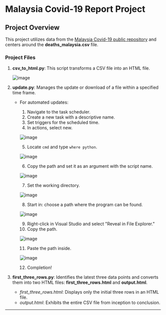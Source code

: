 # Malaysia Covid-19 Report Project

## Project Overview
This project utilizes data from the [Malaysia Covid-19 public repository](https://github.com/MoH-Malaysia/covid19-public) and centers around the **deaths_malaysia.csv** file.

### Project Files
1. **csv_to_html.py**: This script transforms a CSV file into an HTML file.

    ![image](https://github.com/jingxianthong/MalaysiaCovid-19Report/assets/77329585/0b91d7b4-2f7a-48aa-b461-240285c88b46)

2. **update.py**: Manages the update or download of a file within a specified time frame.

    - For automated updates:
        1. Navigate to the task scheduler.
        2. Create a new task with a descriptive name.
        3. Set triggers for the scheduled time.
        4. In actions, select new.

        ![image](https://github.com/jingxianthong/MalaysiaCovid-19Report/assets/77329585/258c5d44-e6cd-4510-8eba-c1ad20bdebd6)

        5. Locate `cmd` and type `where python`.

        ![image](https://github.com/jingxianthong/MalaysiaCovid-19Report/assets/77329585/d9f69e07-c584-4d28-89f1-2302b087bceb)

        6. Copy the path and set it as an argument with the script name.

        ![image](https://github.com/jingxianthong/MalaysiaCovid-19Report/assets/77329585/4bbd948f-eda9-44a2-8d83-d8a41851b985)

        7. Set the working directory.

        ![image](https://github.com/jingxianthong/MalaysiaCovid-19Report/assets/77329585/9e1ade46-6dce-4fb5-9ac0-2e62cf0c0131)

        8. Start in: choose a path where the program can be found.

        ![image](https://github.com/jingxianthong/MalaysiaCovid-19Report/assets/77329585/d61bfd4d-3e69-4394-9639-b1b5fad36e25)

        9. Right-click in Visual Studio and select "Reveal in File Explorer."
        10. Copy the path.

        ![image](https://github.com/jingxianthong/MalaysiaCovid-19Report/assets/77329585/21725052-3741-4e0f-b131-5c7864840632)

        11. Paste the path inside.

        ![image](https://github.com/jingxianthong/MalaysiaCovid-19Report/assets/77329585/ffa18b32-f406-4c45-b157-196429c5589e)

        12. Completion!

3. **first_three_rows.py**: Identifies the latest  three data points and converts them into two HTML files: **first_three_rows.html** and **output.html**.

    - *first_three_rows.html*: Displays only the initial three rows in an HTML file.
    - *output.html*: Exhibits the entire CSV file from inception to conclusion.

---

